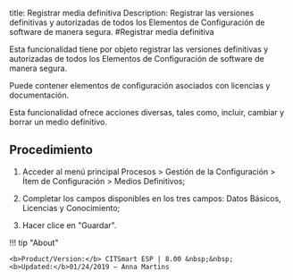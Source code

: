 title: Registrar media definitiva
Description: Registrar las versiones definitivas y autorizadas de todos los Elementos de Configuración de software de manera segura.
#Registrar media definitiva


Esta funcionalidad tiene por objeto registrar las versiones definitivas y
autorizadas de todos los Elementos de Configuración de software de manera
segura.

Puede contener elementos de configuración asociados con licencias y
documentación.

Esta funcionalidad ofrece acciones diversas, tales como, incluir, cambiar y
borrar un medio definitivo.

Procedimiento
-----------------

1.  Acceder al menú principal Procesos \> Gestión de la Configuración \> Ítem de
    Configuración \> Medios Definitivos;

2.  Completar los campos disponibles en los tres campos: Datos Básicos,
    Licencias y Conocimiento;

3.  Hacer clice en "Guardar".




!!! tip "About"

    <b>Product/Version:</b> CITSmart ESP | 8.00 &nbsp;&nbsp;
    <b>Updated:</b>01/24/2019 – Anna Martins
